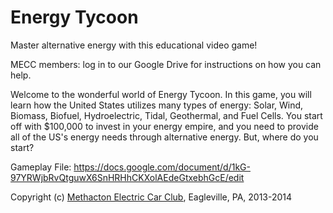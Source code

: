 Energy Tycoon
=============

Master alternative energy with this educational video game!

MECC members: log in to our Google Drive for instructions on how you can help.

Welcome to the wonderful world of Energy Tycoon. 
In this game, you will learn how the United States utilizes many types of energy: Solar, Wind, Biomass, Biofuel, Hydroelectric, Tidal, Geothermal, and Fuel Cells.
You start off with $100,000 to invest in your energy empire, and you need to provide all of the US's energy needs through alternative energy. But, where do you start?  

Gameplay File: https://docs.google.com/document/d/1kG-97YRWjbRvQtguwX6SnHRHhCKXolAEdeGtxebhGcE/edit

Copyright (c) [Methacton Electric Car Club](http://methactonecc.org), Eagleville, PA, 2013-2014
